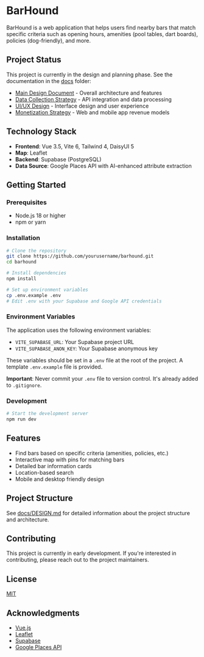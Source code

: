 # BarHound

BarHound is a web application that helps users find nearby bars that match specific criteria such as opening hours, amenities (pool tables, dart boards), policies (dog-friendly), and more.

## Project Status

This project is currently in the design and planning phase. See the documentation in the [docs](docs/) folder:

- [Main Design Document](docs/DESIGN.md) - Overall architecture and features
- [Data Collection Strategy](docs/DATA_COLLECTION.md) - API integration and data processing
- [UI/UX Design](docs/UI_DESIGN.md) - Interface design and user experience
- [Monetization Strategy](docs/DESIGN.md#monetization-strategy) - Web and mobile app revenue models

## Technology Stack

- **Frontend**: Vue 3.5, Vite 6, Tailwind 4, DaisyUI 5
- **Map**: Leaflet
- **Backend**: Supabase (PostgreSQL)
- **Data Source**: Google Places API with AI-enhanced attribute extraction

## Getting Started

### Prerequisites

- Node.js 18 or higher
- npm or yarn

### Installation

```bash
# Clone the repository
git clone https://github.com/yourusername/barhound.git
cd barhound

# Install dependencies
npm install

# Set up environment variables
cp .env.example .env
# Edit .env with your Supabase and Google API credentials
```

### Environment Variables

The application uses the following environment variables:

- `VITE_SUPABASE_URL`: Your Supabase project URL
- `VITE_SUPABASE_ANON_KEY`: Your Supabase anonymous key

These variables should be set in a `.env` file at the root of the project. A template `.env.example` file is provided.

**Important**: Never commit your `.env` file to version control. It's already added to `.gitignore`.

### Development

```bash
# Start the development server
npm run dev
```

## Features

- Find bars based on specific criteria (amenities, policies, etc.)
- Interactive map with pins for matching bars
- Detailed bar information cards
- Location-based search
- Mobile and desktop friendly design

## Project Structure

See [docs/DESIGN.md](docs/DESIGN.md) for detailed information about the project structure and architecture.

## Contributing

This project is currently in early development. If you're interested in contributing, please reach out to the project maintainers.

## License

[MIT](LICENSE)

## Acknowledgments

- [Vue.js](https://vuejs.org/)
- [Leaflet](https://leafletjs.com/)
- [Supabase](https://supabase.io/)
- [Google Places API](https://developers.google.com/maps/documentation/places/web-service/overview)
